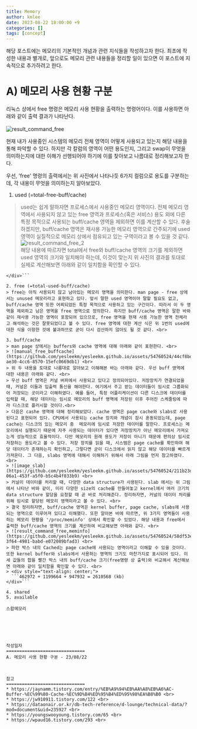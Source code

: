 ```yaml
---
title: Memory
author: kmlee
date: 2023-08-22 18:00:00 +9
categories: []
tags: [concept]
---
```


해당 포스트에는 메모리의 기본적인 개념과 관련 지식들을 작성하고자 한다. 최초에 작성한 내용과 별개로, 앞으로도 메모리 관련 내용들을 정리할 일이 있으면 이 포스트에 지속적으로 추가하려고 한다.

A) 메모리 사용 현황 구분
==============================
리눅스 상에서 free 명령은 메모리 사용 현황을 출력하는 명령어이다. 이를 사용하면 아래와 같이 출력 결과가 나타난다. <br>  
![result_command_free](https://github.com/yesleekm/yesleekm.github.io/assets/54760524/28764f9b-52e1-42bc-9024-90a6f3353e2b) <br> 
 
현재 내가 사용중인 시스템의 메모리 전체 영역이 어떻게 사용되고 있는지 해당 내용을 통해 파악할 수 있다. 하지만 각 칼럼의 영역이 어떤 용도인지, 그리고 swap이 무엇을 의미하는지에 대한 이해가 선행되어야 하기에 이를 찾아보고 나름대로 정리해보고자 한다. <br>

우선, 'free' 명령의 출력에서는 위 사진에서 나타나듯 6가지 컬럼으로 용도를 구분하는데, 각 내용이 무엇을 의미하는지 알아보았다. <br>

1. used (=total-free-buff/cache)
> used는 쉽게 말하자면 프로세스에서 사용중인 메모리 영역이다. 전체 메모리 영역에서 사용되지 않고 있는 free 영역과 프로세스(혹은 서비스) 용도 외에 다른 특정 목적으로 사용되는 buff/cache 영역을 제외하면 이를 계산할 수 있다. 후술하겠지만, buff/cache 영역은 재사용 가능한 메모리 영역으로 간주되기에 used 영역이 실질적으로 메모리 상에서 점유되고 있는 구역이라고 볼 수 있을 것 같다. <br>
> ![result_command_free_2](https://github.com/yesleekm/yesleekm.github.io/assets/54760524/cae9f447-47d1-480d-9034-b603a7fa9c9c) <br>
> 해당 내용에 따르자면 total에서 free와 buff/cache 영역의 크기를 제외하면 used 영역의 크기와 일치해야 하는데, 이것이 맞는지 위 사진의 결과를 토대로 실제로 계산해보면 아래와 같이 일치함을 확인할 수 있다. <br>
> <div style="text-align: center;">
  ```16402208 - (12992192 + 2555340) = 854676 (kb)
</div>```

2. free (=total-used-buff/cache)
> free는 아직 사용되지 않고 남아있는 메모리 영역을 의미한다. man page - free 상에서는 unused 메모리라고 표현하고 있다. 앞서 말한 used 영역이야 말할 필요도 없고, buff/cache 영역 또한 어찌되었든 특정 목적으로 사용하고 있는 구간이다. 따라서 이 두 영역을 제외하고 남은 영역을 free 영역으로 정의한다. 하지만 buff/cache 영역은 말한 바와 같이 재사용 가능한 영역이 포함되어 있으므로, free 영역을 현재 사용 가능한 영역 전체라고 해석하는 것은 잘못되었다고 볼 수 있다. free 영역에 대한 계산 식은 위 1번의 used에 대한 식을 이항한 것에 불과하므로 굳이 다시 검산하지 않아도 될 것 같다. <br>

3. buff/cache
> man page 상에서는 buffers와 cache 영역에 대해 아래와 같이 표현한다. <br>
> ![manual_free_buffcache](https://github.com/yesleekm/yesleekm.github.io/assets/54760524/44cf8bd7-ae30-4cc6-8570-15efc0669db1) <br>
> 위 두 내용을 토대로 나름대로 알아보고 이해해본 바는 아래와 같다. 우선 buff 영역에 대한 내용은 아래와 같다. <br>
> 우선 buff 영역은 커널 버퍼에서 사용되고 있다고 정의되어있다. 저장장치가 연결되었을때, 커널은 이들과 입출력 통신을 해야한다. 여기에서 주고 받는 데이터들이 임시로 그룹화되어 저장되는 곳이라고 이해하였다. 예를 들어, 특정 어플리케이션이 다른 디스크에 데이터를 입력할 때, 해당 데이터는 임시로 메모리의 buff 영역에 저장된 이후 주어진 스케줄링에 따라 디스크로 플러시할 것이다.<br>
> 다음은 cashe 영역에 대해 정리해보았다. cache 영역은 page cache와 slabs로 사용된다고 표현되어 있다. CPU에서 사용되는 cache 장치와 개념이 잠시 혼동되었는데, page cache는 디스크의 있는 메모리 중  메모리에 임시로 저장한 데이터를 말한다. 프로세스는 메모리에서 실행되기 때문에 자주 사용되는 데이터가 있다면 저장장치가 아닌 메모리에서 가져오는게 성능적으로 효율적이다. 다만 메모리의 원래 용도가 저장이 아니기 때문에 편의상 임시로 저장하는 용도라고 볼 수 있다. 저장 장치를 읽을 때, 시스템은 page cache를 확인하여 해당 데이터가 존재하는지 확인하고, 그렇다면 굳이 디스크에서 읽지 않고 해당 데이터를 빠르게 가져온다. 그 다음, slabs 영역에 대해서 이해하기 위해서 아래 그림을 먼저 참고하였다. <br> 
> ![image_slab](https://github.com/yesleekm/yesleekm.github.io/assets/54760524/211b23db-06a1-453f-a5f0-b5c4b4f033b9) <br>
> 커널이 데이터를 처리할 때, 다양한 data structure가 사용된다. slab 에서는 위 그림에서 나타난 바와 같이, 미리 다양한 size의 cache를 만들어놓고 kernel에서 여러 크기의 data structure 할당을 요청할 때 곧 바로 처리해준다. 정리하자면, 커널의 데이터 처리를 위해 임시로 할당된 메모리 영역이라고 볼 수 있다. <br>
> 결국 정리하자면, buff/cache 영역은 kernel buffer, page cache, slabs에 사용되는 영역으로 이루어져 있다고 이해했다. 또한 알아본 바에 따르면, 위 3가지 영역들이 사용하는 메모리 현황을 '/proc/meminfo' 상에서 확인할 수 있었다. 해당 내용과 free에서 출력한 buff/cache 영역의 크기를 계산하여 비교해보면 아래와 같다. <br>
> ![result_command_free,meminfo](https://github.com/yesleekm/yesleekm.github.io/assets/54760524/58df53e8-3f64-4981-babd-e072089bfad3) <br>
> 파란 박스 내의 Cached는 page cache에 사용되는 영역이라고 이해할 수 있을 것이다. 또한 kernel buffer와 slabs에서 사용하는 영역의 크기도 마찬가지로 표시되어 있다. 이 세 값들의 합을 빨간 박스 내의 buff/cache 크기(free명령 상 출력)와 비교해서 계산해보면 아래와 같이 일치함을 확인할 수 있다. <br>
> <div style="text-align: center;">
    ```462972 + 1199664 + 947932 = 2610568 (kb)
</div>```

4. shared
5. available

스왑메모리






작성일자
==============================
A. 메모리 사용 현황 구분 - 23/08/22



참고
==============================
* https://jaynamm.tistory.com/entry/%EB%A9%94%EB%AA%A8%EB%A6%AC-Buffer-%EC%99%80-Cache-%EC%9D%B4%ED%95%B4%ED%95%98%EA%B8%B0 <br>
* https://jw910911.tistory.com/122 <br>
* https://dataonair.or.kr/db-tech-reference/d-lounge/technical-data/?mod=document&uid=235927 <br>
* https://youngswooyoung.tistory.com/65 <br>
* https://wpaud16.tistory.com/293 <br>